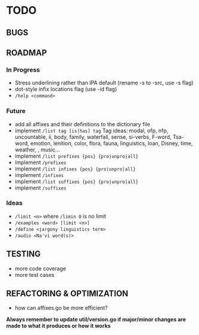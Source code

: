 # TODO

## BUGS

## ROADMAP

### In Progress

-   Stress underlining rather than IPA default (rename -s to -src, use -s flag)
-   dot-style infix locations flag (use -id flag)
-   `/help <command>`

### Future

-   add all affixes and their definitions to the dictionary file
-   implement `/list tag [is|has] tag`
    Tag ideas:
    modal, ofp, nfp, uncountable, ii, body, family,
    waterfall, sense, si-verbs, F-word, Tsa-word,
    emotion, lenition, color, flora, fauna, linguistics,
    loan, Disney, time, weather, <eyk>, music...
-   implement `/list prefixes {pos} {pro|unpro|all}`
-   implement `/prefixes`
-   implement `/list infixes {pos} {pro|unpro|all}`
-   implement `/infixes`
-   implement `/list suffixes {pos} {pro|unpro|all}`
-   implement `/suffixes`

### Ideas

-   `/limit <n>` where `/limin 0` is no limit
-   `/examples <word> [limit <n>]`
-   `/define <jargony linguistics term>`
-   `/audio <Na'vi word(s)>`

## TESTING

-   more code coverage
-   more test cases

## REFACTORING & OPTIMIZATION

-   how can affixes.go be more efficient?

**Always remember to update util/version.go if major/minor changes are made
to what it produces or how it works**
